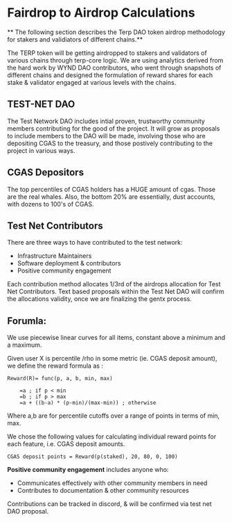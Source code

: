 # Fairdrop to Airdrop Calculations 

** The following section describes the Terp DAO token airdrop methodology for stakers and validiators of different chains.** 

The TERP token will be getting airdropped to stakers and validators of various chains through terp-core logic. We are using analytics derived from the hard work by WYND DAO contributors, who went through snapshots of different chains and designed the formulation of reward shares for each stake & validator engaged at various levels with the chains. 

## TEST-NET DAO

The Test Network DAO includes intial proven, trustworthy community members contributing for the good of the project. It will grow as proposals to include members to the DAO will be made, involving those who are depositing CGAS to the treasury, and those postively contributing to the project in various ways.

## CGAS Depositors

The top percentiles of CGAS holders has a HUGE amount of cgas. Those are the real whales. Also, the bottom 20% are essentially, dust accounts, with dozens to 100's of CGAS. 

## Test Net Contributors

There are three ways to have contributed to the test network:

- Infrastructure Maintainers
- Software deployment & contributors
- Positive community engagement

Each contribution method allocates 1/3rd of the airdrops allocation for Test Net Contributors.
Text based proposals within the Test Net DAO will confirm the allocations validity, once we are finalizing the gentx process.

## Forumla: 

We use piecewise linear curves for all items, constant above a minimum and a maximum.

Given user X is percentile /rho in some metric (ie. CGAS deposit amount), we define the reward formula as : 

``` 
Reward(R)= func(p, a, b, min, max)

    =a ; if p < min
    =b ; if p > max 
    =a + ((b-a) * (p-min)/(max-min)) ; otherwise 
``` 

Where a,b are for percentile cutoffs over a range of points in terms of min, max.

We chose the following values for calculating individual reward points for each feature, i.e. CGAS deposit amounts.

```
CGAS deposit points = Reward(p(staked), 20, 80, 0, 100)
``` 


**Positive community engagement** includes anyone who: 
- Communicates effectively with other community members in need 
- Contributes to documentation & other community resources

Contributions can be tracked in discord, & will be confirmed via test net DAO proposal.
